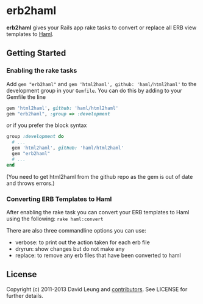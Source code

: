 # erb2haml

**erb2haml** gives your Rails app rake tasks to convert or replace all
ERB view templates to [Haml](http://haml.info/).

## Getting Started

### Enabling the rake tasks

Add `gem "erb2haml"` and `gem 'html2haml', github: 'haml/html2haml'` to the development group in your `Gemfile`. You can
do this by adding to your Gemfile the line

```ruby
gem 'html2haml', github: 'haml/html2haml'
gem "erb2haml", :group => :development
```
    
_or_ if you prefer the block syntax

```ruby
group :development do 
  # ... 
  gem 'html2haml', github: 'haml/html2haml'
  gem "erb2haml"
  # ... 
end
```
(You need to get html2haml from the github repo as the gem is out of date and throws errors.)

### Converting ERB Templates to Haml

After enabling the rake task you can convert your ERB
templates to Haml using the following:
`rake haml:convert`

There are also three commandline options you can use:
- verbose: to print out the action taken for each erb file
- dryrun: show changes but do not make any
- replace: to remove any erb files that have been converted to haml

## License

Copyright (c) 2011-2013 David Leung and [contributors](https://github.com/dhl/erb2haml/contributors). See LICENSE for further details.
